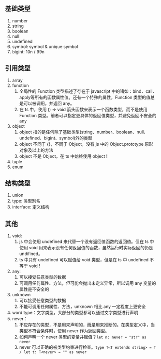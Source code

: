 ## 基础类型
1. number
2. string
3. boolean
4. null
5. undefined
6. symbol: symbol & unique symbol
7. bigint: 10n / 99n

## 引用类型
1. array
2. function
    1. 全局性的 Function 类型描述了存在于 javascript 中的诸如：bind、call、apply等所有的函数属性值。还有一个特殊的属性，Function 类型的值总是可以被调用，并返回 any。
    2. 在 ts 中，使用 () => void 箭头函数来表示一个函数类型，而不是使用 Function 类型。前者可以指定更具体的返回值类型，并避免返回不安全的 any
3. object
    1. object 指的是任何除了基础类型(string、number、boolean、null、undefined、bigint、symbol)外的类型
    2. object 不同于 {}，不同于 Object，没有 js 中的 Object.prototype 原形对象及以上的方法
    3. object 不是 Object。在 ts 中始终使用 object !
4. tuple
5. enum

## 结构类型
1. union
2. type: 类型别名
3. interface: 定义结构

## 其他
1. void: 
    1. js 中会使用 undefined 来代替一个没有返回值函数的返回值。但在 ts 中使用 void 用来表示没有任何返回值的函数，虽然运行时实际返回的仍是 undifined。
    2. ts 中只有 undefined 可以赋值给 void 类型，但是在 ts 中 undefined 不等于 void !
2. any: 
    1. 可以接受任意类型的数据 
    2. 可调用任何属性、方法，但可能会抛出未定义异常，所以调用 any 变量的属性是不安全的
3. unknown
    1. 可以接受任意类型的数据 
    2. 不能可调用任何属性、方法，unknown 相比 any 一定程度上更安全
4. word type：文字类型，大部分的类型都可以通过文字类型进行声明
5. never：
    1. 不应存在的类型，不是用来声明的，而是用来推断的。在类型定义中，当类型不符合条件时，使用 never 作为返回类型。
    2. 如何声明一个 never 类型的变量并赋值？`let n: never = "str" as never`
    3. never 可以正确的被类型约束进行检查。`type T<T extends string> = T / let t: T<never> = "" as never`